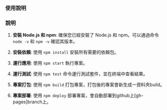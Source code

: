 
### 使用說明


### 說明

1. **安裝 Node.js 和 npm**:
   確保您已經安裝了 Node.js 和 npm。可以通過命令 `node -v` 和 `npm -v` 確認其版本。

2. **安裝依賴**:
   使用 `npm install` 安裝所有需要的依賴包。

3. **運行應用**:
   使用 `npm start` 執行專案。

4. **運行測試**:
   使用 `npm test` 命令運行測試套件，並在終端中查看結果。

5. **專案打包**:
   使用 `npm build` 打包專案，打包後的專案會新生成一資料夾build。

6. **專案部署**:
   使用 `npm deploy` 部署專案，會自動部署到github上[gh-pages]branch上。